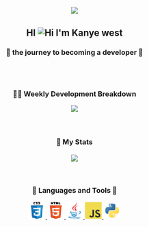 <p align="center"><img src="https://i.pinimg.com/originals/0b/5c/c0/0b5cc024841accd9a31a7b2daeb0e57b.gif"</p>

<h2 align="center">HI <img src='https://x.tw93.fun/images/hi.gif' alt='Hi' width="20"/> I'm Kanye west</h2>
<h3 align="center">🐥 the journey to becoming a developer 💨
<br><br><br><br>

🏊‍♂️ Weekly Development Breakdown

<picture>
  <source media="(prefers-color-scheme: dark)" srcset="https://x.tw93.fun/images/wakatime_weekly_language_stats_black.svg">
  <source media="(prefers-color-scheme: light)" srcset="https://x.tw93.fun/images/wakatime_weekly_language_stats.svg">
  <img src="https://x.tw93.fun/images/wakatime_weekly_language_stats.svg">
</picture>

<br><br>
👊 My Stats

<p align="center">
  <img align="center" src="https://github-readme-stats.vercel.app/api?username=lennon-jina&theme=cobalt&show_icons=true" />
</p>

<br><br>
🔻 Languages and Tools 🔻

<p align="center"> <a href="https://www.w3schools.com/css/" target="_blank" rel="noreferrer"> <img src="https://raw.githubusercontent.com/devicons/devicon/master/icons/css3/css3-original-wordmark.svg" alt="css3" width="40" height="40"/> </a> <a href="https://www.w3.org/html/" target="_blank" rel="noreferrer"> <img src="https://raw.githubusercontent.com/devicons/devicon/master/icons/html5/html5-original-wordmark.svg" alt="html5" width="40" height="40"/> </a> <a href="https://www.java.com" target="_blank" rel="noreferrer"> <img src="https://raw.githubusercontent.com/devicons/devicon/master/icons/java/java-original.svg" alt="java" width="40" height="40"/> </a> <a href="https://developer.mozilla.org/en-US/docs/Web/JavaScript" target="_blank" rel="noreferrer"> <img src="https://raw.githubusercontent.com/devicons/devicon/master/icons/javascript/javascript-original.svg" alt="javascript" width="40" height="40"/> </a> <a href="https://www.python.org" target="_blank" rel="noreferrer"> <img src="https://raw.githubusercontent.com/devicons/devicon/master/icons/python/python-original.svg" alt="python" width="40" height="40"/> </a> </p>

